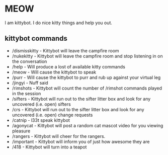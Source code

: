MEOW
======
I am kittybot.  I do nice kitty things and help you out.

kittybot commands
------------------

* /dismisskitty - Kittybot will leave the campfire room
* /nukekitty - Kittybot will leave the campfire room and stop listening in on the conversation
* /help - Will produce a lost of available kitty commands
* /meow - Will cause the kittybot to speak
* /purr - Will cause the kittybot to purr and rub up against your virtual leg
* /jingyi - Nuff said
* /rimshots - Kittybot will count the number of /rimshot commands played in the session
* /sifters - Kittybot will run out to the sifter litter box and look for any uncovered (i.e. open) sifters
* /crs - Kittybot will run out to the sifter litter box and look for any uncovered (i.e. open) change requests
* /catnip - l33t speak kittybot
* /agonycat - Kittybot will post a random cat mascot video for you viewing pleasure
* /rangers - Kittybot will cheer for the rangers.
* /important - Kittybot will inform you of just how awesome they are
* /418 - Kittybot will turn into a teapot
